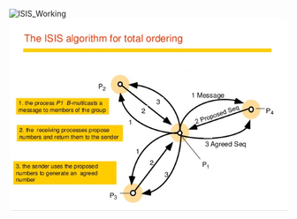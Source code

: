 ![ISIS_Working](https://github.com/ramanpreet1990/CSE_586_Group_Messenger_TOTAL_FIFO_Ordering/blob/master/Resources/ISIS_Algorithm_Working.gif)![Img_1](https://raw.githubusercontent.com/ramanpreet1990/CSE_586_Group_Messenger_TOTAL_FIFO_Ordering/master/Resources/1.png)
